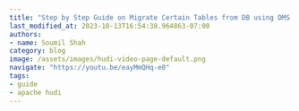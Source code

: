 ```yaml
---
title: "Step by Step Guide on Migrate Certain Tables from DB using DMS into Apache Hudi Transaction Datalake"
last_modified_at: 2023-10-13T16:54:38.964863-07:00
authors:
- name: Soumil Shah
category: blog
image: /assets/images/hudi-video-page-default.png
navigate: "https://youtu.be/eayMmQHq-e0"
tags:
- guide
- apache hudi
---
```

